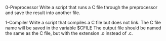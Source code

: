 0-Preprocessor
Write a script that runs a C file through the preprocessor and save the result into another file.

1-Compiler
Write a script that compiles a C file but does not link.
The C file name will be saved in the variable $CFILE
The output file should be named the same as the C file, but with the extension .o instead of .c.
